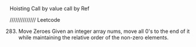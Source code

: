 Hoisting
Call by value call by Ref

//////////////
Leetcode

283. Move Zeroes
Given an integer array nums, move all 0's to the end of it while maintaining the relative order of the non-zero elements.

